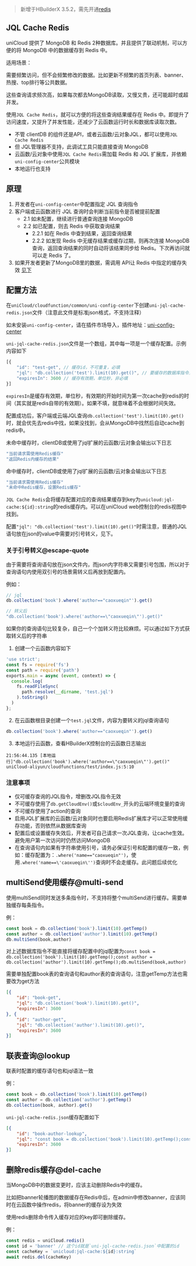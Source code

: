 > 新增于HBuilderX 3.5.2，需先开通[redis](uniCloud/redis-introduction.md)

## JQL Cache Redis

uniCloud 提供了 MongoDB 和 Redis 2种数据库。并且提供了联动机制，可以方便的将 MongoDB 中的数据缓存到 Redis 中。

适用场景：

需要频繁访问，但不会频繁修改的数据。比如更新不频繁的首页列表、banner、热搜、top排行等公共数据。

这些查询请求频次高，如果每次都去MongoDB读取，又慢又贵，还可能超时或超并发。

使用`JQL Cache Redis`，就可以方便的将这些查询结果缓存在 Redis 中。即提升了访问速度，又提升了并发性能，还减少了云函数运行时长和数据库读取次数。

- 不管 clientDB 的组件还是API，或者云函数/云对象JQL，都可以使用`JQL Cache Redis`
- 但 JQL管理器不支持，此调试工具只能直接查询 MongoDB
- 云函数/云对象中使用`JQL Cache Redis`需加载 Redis 和 JQL 扩展库，并依赖`uni-config-center`公共模块
- 本地运行也支持

## 原理
1. 开发者在`uni-config-center`中配置指定 JQL 查询指令
2. 客户端或云函数进行 JQL 查询时会判断当前指令是否被提前配置
	- 2.1 如未配置，继续进行普通查询连接 MongoDB
	- 2.2 如已配置，则去 Redis 中获取查询结果
		* 2.2.1 如在 Redis 中查到结果，返回查询结果
		* 2.2.2 如发现 Redis 中无缓存结果或缓存过期，则再次连接 MongoDB 查询，返回查询结果的同时自动将该结果同步给 Redis。下次再访问就可以走 Redis 了。
3. 如果开发者更新了MongoDB里的数据，需调用 API让 Redis 中指定的缓存失效 [见下](#del-cache)

## 配置方法

在`uniCloud/cloudfunction/common/uni-config-center`下创建`uni-jql-cache-redis.json`文件（注意此文件是标准json格式，不支持注释）

如未安装`uni-config-center`，请在插件市场导入，插件地址：[uni-config-center](https://ext.dcloud.net.cn/plugin?id=4425)

`uni-jql-cache-redis.json`文件是一个数组，其中每一项是一个缓存配置。示例内容如下

```js
[{
	"id": "test-get", // 缓存id，不可重复，必填
	"jql": "db.collection('test').limit(10).get()", // 要缓存的数据库指令，必填
	"expiresIn": 3600 // 缓存有效期，单位秒，非必填
}]
```

`expiresIn`是缓存有效期，单位秒，有效期的开始时间为第一次cache到redis的时间（其实就是redis自带的有效期）。如果不填，就意味着不会根据时间失效。

配置成功后，客户端或云端JQL查询`db.collection('test').limit(10).get()`时，就会优先去redis中找，如果没找到，会从MongoDB中找然后自动cache到redis中。

未命中缓存时，clientDB或使用了jql扩展的云函数/云对象会输出以下日志

```js
"当前请求需使用Redis缓存" 
"返回Redis内缓存的结果" 
```

命中缓存时，clientDB或使用了jql扩展的云函数/云对象会输出以下日志

```js
"当前请求需使用Redis缓存" 
"未命中Redis缓存，设置Redis缓存" 
```

`JQL Cache Redis`会将缓存配置对应的查询结果缓存到key为`unicloud:jql-cache:${id}:string`的redis缓存内。可以在uniCloud web控制台的redis视图中找到。

配置`"jql": "db.collection('test').limit(10).get()"`时需注意，普通的JQL语句放在json的value中需要对引号转义，见下。

### 关于引号转义@escape-quote

由于需要将查询语句放在json文件内，而json内字符串又需要引号包围，所以对于查询语句内使用双引号的场景需转义后再放到配置内。

例如：

```js
// jql
db.collection('book').where('author=="caoxueqin"').get()

// 转义后
"db.collection('book').where('author==\"caoxueqin\"').get()"
```

如果你的查询语句比较复杂，自己一个个加转义符比较麻烦。可以通过如下方式获取转义后的字符串

1. 创建一个云函数内容如下

```js
'use strict';
const fs = require('fs')
const path = require('path')
exports.main = async (event, context) => {
  console.log(
	fs.readFileSync(
	  path.resolve(__dirname, 'test.jql')
	).toString()
  )
};
```

2. 在云函数根目录创建一个`test.jql`文件，内容为要转义的jql查询语句

```js
db.collection('book').where('author=="caoxueqin"').get()
```

3. 本地运行云函数，查看HBuilderX控制台的云函数日志输出

```text
21:56:44.135 [本地运行]"db.collection('book').where('author==\"caoxueqin\"').get()" uniCloud-aliyun/cloudfunctions/test/index.js:5:10
```

### 注意事项

- 仅可缓存查询的JQL指令，增删改JQL指令无效
- 不可缓存使用了`db.getCloudEnv()`或`$cloudEnv_`开头的云端环境变量的查询
- 不可缓存使用了action的查询
- 启用JQL扩展库的云函数/云对象同时也要启用Redis扩展库才可以正常使用缓存功能，否则依然从数据库查询
- 配置后或设置缓存失效后，开发者可自己请求一次JQL查询，让cache生效。避免用户第一次访问时仍然访问MongoDB
- 在查询语句内如果有字符串使用引号，请务必保证引号和配置的缓存一致，例如：缓存配置为：`.where('name=="caoxueqin"')`，使用`.where('name==\'caoxueqin\'')`查询时不会走缓存。此问题后续优化

## multiSend使用缓存@multi-send

使用multiSend同时发送多条指令时，不支持将整个multiSend进行缓存。需要单独缓存每条指令。

例：

```js
const book = db.collection('book').limit(10).getTemp()
const author = db.collection('author').limit(10).getTemp()
db.multiSend(book,author)
```

对上述数据库指令不能直接将缓存配置中的jql配置为`const book = db.collection('book').limit(10).getTemp();const author = db.collection('author').limit(10).getTemp();db.multiSend(book,author)`

需要单独配置book表的查询语句和author表的查询语句，注意getTemp方法也需要改为get方法

```json
[{
	"id": "book-get",
	"jql": "db.collection('book').limit(10).get()",
	"expiresIn": 3600
}, {
	"id": "author-get",
	"jql": "db.collection('author').limit(10).get()",
	"expiresIn": 3600
}]
```

## 联表查询@lookup

联表时配置的缓存语句也和jql语法一致

例：

```js
const book = db.collection('book').limit(10).getTemp()
const author = db.collection('author').getTemp()
db.collection(book, author).get()
```

`uni-jql-cache-redis.json`缓存配置如下

```json
[{
	"id": "book-author-lookup",
	"jql": "const book = db.collection('book').limit(10).getTemp();const author = db.collection('author').getTemp();db.collection(book, author).get()",
	"expiresIn": 3600
}]
```

## 删除redis缓存@del-cache

当MongoDB中的数据变更时，应该主动删除Redis中的缓存。

比如把banner轮播图的数据缓存在Redis中后，在admin中修改banner，应该同时在云函数中操作redis，将banner的缓存设为失效

使用redis删除命令传入缓存对应的key即可删除缓存。

例：

```js
const redis = uniCloud.redis()
const id = 'banner' // 这个id就是`uni-jql-cache-redis.json`中配置的id
const cacheKey = `unicloud:jql-cache:${id}:string`
await redis.del(cacheKey)
```


